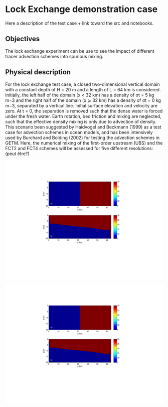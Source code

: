 # Lock Exchange demonstration case

Here a description of the test case + link toward the src and notebooks. 


## Objectives

The lock exchange experiment can be use to see the impact of different tracer advection schemes into spurious mixing. 

## Physical description

For the lock exchange test case, a closed two-dimensional vertical domain with a constant depth of H = 20 m and a length of L = 64 km is considered. Initially, the left half of the domain (x < 32 km) has a density of σt = 5 kg m−3 and the right half of the domain (x ⩾ 32 km) has a density of σt = 0 kg m−3, separated by a vertical line.
Initial surface elevation and velocity are zero.
At t = 0, the separation is removed such that the dense water is forced under the fresh water.
Earth rotation, bed friction and mixing are neglected, such that the effective density mixing is only due to advection of density.
This scenario been suggested by Haidvogel and Beckmann (1999) as a test case for advection schemes in ocean models, and has been intensively used by Burchard and Bolding (2002) for testing the advection schemes in GETM.
Here, the numerical mixing of the first-order upstream (UBS) and the FCT2 and FCT4 schemes will be assessed for five different resolutions: (peut être?)


<img src="./figures/start-lock-exchange.001.jpeg">

![title](figures/start-lock-exchange.001.jpeg)


